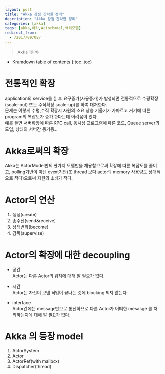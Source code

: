```yaml
---
layout: post
title: "Akka 장점 간략한 정리"
description: "Akka 장점 간략한 정리"
categories: [akka]
tags: [akka,아카,ActorModel,액터모델]
redirect_from:
  - /2017/09/08/
---
```


> Akka 1일차
>


* Kramdown table of contents
{:toc .toc}

# 전통적인 확장
application의 service를 한 후 요구증가(사용증가)가 발생되면 전통적으로 수평확장(scale-out) 또는 수직확장(scale-up)를 하여 대처한다.  
문제는 이렇게 수평,수직 확장시 자원의 소요 상승 기울기가 가파르고 거기에 따른 program의 복잡도가 증가 한다는데 어려움이 있다.  
예를 들면 서버확장에 따른 RPC call, 동시성 프로그램에 따른 코드, Queue server의 도입, 상태의 서버간 동기등...

# Akka로써의 확장
Akka는 ActorModel만의 한가지 모델만을 채용함으로써 확장에 따른 복잡도를 줄이고, polling기반이 아닌 event기반(또 thread 보다 actor의 memory 사용량도 상대적으로 적다)으로써 자원의 소비가 적다.  

# Actor의 연산
1. 생성(create)
2. 송수신(send&receive)
3. 상태변화(become) 
4. 감독(supervise)

# Actor의 확장에 대한 decoupling
- 공간  
Actor는 다른 Actor의 위치에 대해 알 필요가 없다.  

- 시간  
Actor는 자신이 보낸 작업이 끝나는 것에 blocking 되지 않는다.  

- interface  
Actor간에는 message만으로 통신하므로 다른 Actor가 어떠한 mesasge 를 처리하는지에 대해 알 필요가 없다.  

# Akka 의 등장 model
1. ActorSystem
2. Actor
3. ActorRef(with mailbox)
4. Dispatcher(thread)



[^1]: This is a footnote.

[kramdown]: https://kramdown.gettalong.org/
[Simple Texture]: https://github.com/yizeng/jekyll-theme-simple-texture
